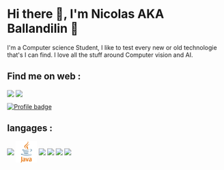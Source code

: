 # Hi there 👋, I'm Nicolas AKA Ballandilin :muscle: 


I'm a Computer science Student, I like to test every new or old technologie that's I can find.
I love all the stuff around Computer vision and AI.

## Find me on web :
<a href="https://www.instagram.com/nicolas_mbe/" target="blank"><img align="center" src="https://upload.wikimedia.org/wikipedia/commons/9/96/Instagram.svg" height="100" /></a>
<a href="https://www.linkedin.com/in/nicolas-benoit-216816222/" target="blank"><img align="center" src="https://upload.wikimedia.org/wikipedia/commons/e/e9/Linkedin_icon.svg" height="100" /></a>

[![Profile badge](https://www.codewars.com/users/ballandilin/badges/large)](https://www.codewars.com/users/ballandilin)


## langages :
<div>
  <img align="center" src="https://upload.wikimedia.org/wikipedia/commons/c/c3/Python-logo-notext.svg" height="50" />
  <img align="center" src="https://github.com/ballandilin/ballandilin/blob/main/icons/java.svg" height="50" />
  <img align="center" src="https://upload.wikimedia.org/wikipedia/commons/d/d9/Node.js_logo.svg" height="50" />
  <img align="center" src="https://upload.wikimedia.org/wikipedia/commons/d/d4/Javascript-shield.svg" height="50" />
  <img align="center" src="https://upload.wikimedia.org/wikipedia/commons/6/61/HTML5_logo_and_wordmark.svg" height="50" />
  <img align="center" src="https://upload.wikimedia.org/wikipedia/commons/d/d5/CSS3_logo_and_wordmark.svg" height="50" />
</div>


